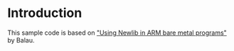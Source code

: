 # Introduction

This sample code is based on ["Using Newlib in ARM bare metal programs"][1] by Balau.

[1]: https://balau82.wordpress.com/2010/12/16/using-newlib-in-arm-bare-metal-programs/
